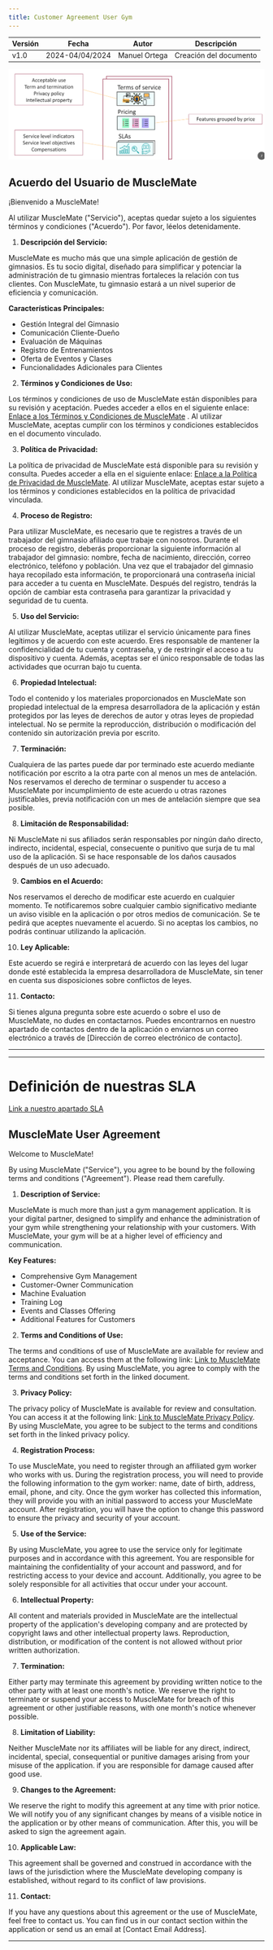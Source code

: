 ```yaml
---
title: Customer Agreement User Gym
---
```


| Versión | Fecha       | Autor      | Descripción                            |
|---------|-------------|------------|----------------------------------------|
| v1.0    | 2024-04/04/2024  | Manuel Ortega|Creación del documento|

![alt text](image-1.png)

## Acuerdo del Usuario de MuscleMate

¡Bienvenido a MuscleMate!

Al utilizar MuscleMate ("Servicio"), aceptas quedar sujeto a los siguientes términos y condiciones ("Acuerdo"). Por favor, léelos detenidamente.

1. **Descripción del Servicio:**

MuscleMate es mucho más que una simple aplicación de gestión de gimnasios. Es tu socio digital, diseñado para simplificar y potenciar la administración de tu gimnasio mientras fortaleces la relación con tus clientes. Con MuscleMate, tu gimnasio estará a un nivel superior de eficiencia y comunicación.

**Características Principales:**
- Gestión Integral del Gimnasio
- Comunicación Cliente-Dueño
- Evaluación de Máquinas
- Registro de Entrenamientos
- Oferta de Eventos y Clases
- Funcionalidades Adicionales para Clientes

2. **Términos y Condiciones de Uso:**

Los términos y condiciones de uso de MuscleMate están disponibles para su revisión y aceptación. Puedes acceder a ellos en el siguiente enlace: [Enlace a los Términos y Condiciones de MuscleMate](/docs/Other-Evaluable-Docs/Legal-Impact/customer_agreement) . Al utilizar MuscleMate, aceptas cumplir con los términos y condiciones establecidos en el documento vinculado.

3. **Política de Privacidad:**

La política de privacidad de MuscleMate está disponible para su revisión y consulta. Puedes acceder a ella en el siguiente enlace: [Enlace a la Política de Privacidad de MuscleMate](/docs/Other-Evaluable-Docs/Legal-Impact/privacy_policy). Al utilizar MuscleMate, aceptas estar sujeto a los términos y condiciones establecidos en la política de privacidad vinculada.

4. **Proceso de Registro:**

Para utilizar MuscleMate, es necesario que te registres a través de un trabajador del gimnasio afiliado que trabaje con nosotros. Durante el proceso de registro, deberás proporcionar la siguiente información al trabajador del gimnasio: nombre, fecha de nacimiento, dirección, correo electrónico, teléfono y población. Una vez que el trabajador del gimnasio haya recopilado esta información, te proporcionará una contraseña inicial para acceder a tu cuenta en MuscleMate. Después del registro, tendrás la opción de cambiar esta contraseña para garantizar la privacidad y seguridad de tu cuenta.

5. **Uso del Servicio:**

Al utilizar MuscleMate, aceptas utilizar el servicio únicamente para fines legítimos y de acuerdo con este acuerdo. Eres responsable de mantener la confidencialidad de tu cuenta y contraseña, y de restringir el acceso a tu dispositivo y cuenta. Además, aceptas ser el único responsable de todas las actividades que ocurran bajo tu cuenta.

6. **Propiedad Intelectual:**

Todo el contenido y los materiales proporcionados en MuscleMate son propiedad intelectual de la empresa desarrolladora de la aplicación y están protegidos por las leyes de derechos de autor y otras leyes de propiedad intelectual. No se permite la reproducción, distribución o modificación del contenido sin autorización previa por escrito.

7. **Terminación:**

Cualquiera de las partes puede dar por terminado este acuerdo mediante notificación por escrito a la otra parte con al menos un mes de antelación. Nos reservamos el derecho de terminar o suspender tu acceso a MuscleMate por incumplimiento de este acuerdo u otras razones justificables, previa notificación con un mes de antelación siempre que sea posible.

8. **Limitación de Responsabilidad:**

Ni MuscleMate ni sus afiliados serán responsables por ningún daño directo, indirecto, incidental, especial, consecuente o punitivo que surja de tu mal uso de la aplicación. Si se hace responsable de los daños causados después de un uso adecuado.


9. **Cambios en el Acuerdo:**

Nos reservamos el derecho de modificar este acuerdo en cualquier momento. Te notificaremos sobre cualquier cambio significativo mediante un aviso visible en la aplicación o por otros medios de comunicación. Se te pedirá que aceptes nuevamente el acuerdo. Si no aceptas los cambios, no podrás continuar utilizando la aplicación.

10. **Ley Aplicable:**

Este acuerdo se regirá e interpretará de acuerdo con las leyes del lugar donde esté establecida la empresa desarrolladora de MuscleMate, sin tener en cuenta sus disposiciones sobre conflictos de leyes.

11. **Contacto:**

Si tienes alguna pregunta sobre este acuerdo o sobre el uso de MuscleMate, no dudes en contactarnos. Puedes encontrarnos en nuestro apartado de contactos dentro de la aplicación o enviarnos un correo electrónico a través de [Dirección de correo electrónico de contacto].

---

--------------------------------------------------------------------------------------------------------------------------


# Definición de nuestras SLA
[Link a nuestro apartado SLA](/docs/Other-Evaluable-Docs/SLA)


## MuscleMate User Agreement

Welcome to MuscleMate!

By using MuscleMate ("Service"), you agree to be bound by the following terms and conditions ("Agreement"). Please read them carefully.

1. **Description of Service:**

MuscleMate is much more than just a gym management application. It is your digital partner, designed to simplify and enhance the administration of your gym while strengthening your relationship with your customers. With MuscleMate, your gym will be at a higher level of efficiency and communication.

**Key Features:**
- Comprehensive Gym Management
- Customer-Owner Communication
- Machine Evaluation
- Training Log
- Events and Classes Offering
- Additional Features for Customers

2. **Terms and Conditions of Use:**

The terms and conditions of use of MuscleMate are available for review and acceptance. You can access them at the following link: [Link to MuscleMate Terms and Conditions](/docs/Other-Evaluable-Docs/Legal-Impact/customer_agreement). By using MuscleMate, you agree to comply with the terms and conditions set forth in the linked document.

3. **Privacy Policy:**

The privacy policy of MuscleMate is available for review and consultation. You can access it at the following link: [Link to MuscleMate Privacy Policy](/docs/Other-Evaluable-Docs/Legal-Impact/privacy_policy). By using MuscleMate, you agree to be subject to the terms and conditions set forth in the linked privacy policy.

4. **Registration Process:**

To use MuscleMate, you need to register through an affiliated gym worker who works with us. During the registration process, you will need to provide the following information to the gym worker: name, date of birth, address, email, phone, and city. Once the gym worker has collected this information, they will provide you with an initial password to access your MuscleMate account. After registration, you will have the option to change this password to ensure the privacy and security of your account.

5. **Use of the Service:**

By using MuscleMate, you agree to use the service only for legitimate purposes and in accordance with this agreement. You are responsible for maintaining the confidentiality of your account and password, and for restricting access to your device and account. Additionally, you agree to be solely responsible for all activities that occur under your account.

6. **Intellectual Property:**

All content and materials provided in MuscleMate are the intellectual property of the application's developing company and are protected by copyright laws and other intellectual property laws. Reproduction, distribution, or modification of the content is not allowed without prior written authorization.

7. **Termination:**

Either party may terminate this agreement by providing written notice to the other party with at least one month's notice. We reserve the right to terminate or suspend your access to MuscleMate for breach of this agreement or other justifiable reasons, with one month's notice whenever possible.

8. **Limitation of Liability:**

Neither MuscleMate nor its affiliates will be liable for any direct, indirect, incidental, special, consequential or punitive damages arising from your misuse of the application. if you are responsible for damage caused after good use.

9. **Changes to the Agreement:**

We reserve the right to modify this agreement at any time with prior notice. We will notify you of any significant changes by means of a visible notice in the application or by other means of communication. After this, you will be asked to sign the agreement again.

10. **Applicable Law:**

This agreement shall be governed and construed in accordance with the laws of the jurisdiction where the MuscleMate developing company is established, without regard to its conflict of law provisions.

11. **Contact:**

If you have any questions about this agreement or the use of MuscleMate, feel free to contact us. You can find us in our contact section within the application or send us an email at [Contact Email Address].

---

